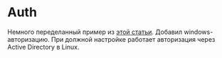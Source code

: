 # Auth
Немного переделанный пример из [этой статьи](https://metanit.com/sharp/aspnet5/23.7.php). Добавил windows-авторизацию.
При должной настройке работает авторизация через Active Directory в Linux.
